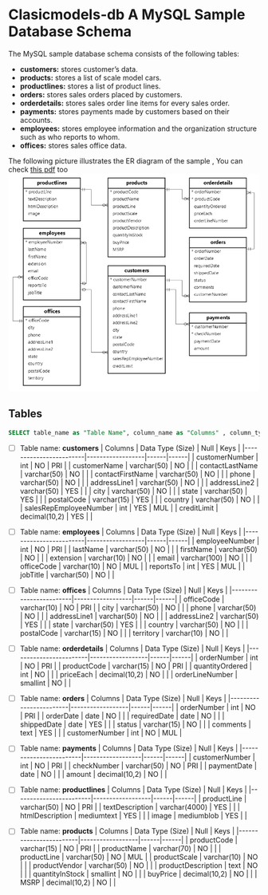 # Clasicmodels-db A MySQL Sample Database Schema
The MySQL sample database schema consists of the following tables:
- **customers:** stores customer’s data.
- **products:** stores a list of scale model cars.
- **productlines:** stores a list of product lines.
- **orders:** stores sales orders placed by customers.
- **orderdetails:** stores sales order line items for every sales order.
- **payments:** stores payments made by customers based on their accounts.
- **employees:** stores employee information and the organization structure such as who reports to whom.
- **offices:** stores sales office data.

The following picture illustrates the ER diagram of the sample , You can check [this pdf](https://www.mysqltutorial.org/wp-content/uploads/2018/04/MySQL-Sample-Database-Diagram-PDF-A4.pdf) too
![classicmodels-er-diagram](images/classicmodels-er-diagram.png)


 ## Tables

```sql
SELECT table_name as "Table Name", column_name as "Columns" , column_type as "Data Type (Size)",is_nullable as "Null", column_key as "Keys" FROM information_schema.columns WHERE table_schema="classicmodels" order by table_name , columns
```
 - [ ] Table name: **customers**
    | Columns                | Data Type (Size) | Null | Keys |
    |------------------------|------------------|------|------|
    | customerNumber         | int              | NO   | PRI  |
    | customerName           | varchar(50)      | NO   |      |
    | contactLastName        | varchar(50)      | NO   |      |
    | contactFirstName       | varchar(50)      | NO   |      |
    | phone                  | varchar(50)      | NO   |      |
    | addressLine1           | varchar(50)      | NO   |      |
    | addressLine2           | varchar(50)      | YES  |      |
    | city                   | varchar(50)      | NO   |      |
    | state                  | varchar(50)      | YES  |      |
    | postalCode             | varchar(15)      | YES  |      |
    | country                | varchar(50)      | NO   |      |
    | salesRepEmployeeNumber | int              | YES  | MUL  |
    | creditLimit            | decimal(10,2)    | YES  |      |
 - [ ] Table name: **employees**
    | Columns                | Data Type (Size) | Null | Keys |
    |------------------------|------------------|------|------|
    | employeeNumber         | int              | NO   | PRI  |
    | lastName               | varchar(50)      | NO   |      |
    | firstName              | varchar(50)      | NO   |      |
    | extension              | varchar(10)      | NO   |      |
    | email                  | varchar(100)     | NO   |      |
    | officeCode             | varchar(10)      | NO   | MUL  |
    | reportsTo              | int              | YES  | MUL  |
    | jobTitle               | varchar(50)      | NO   |      |
 - [ ] Table name: **offices**
    | Columns                | Data Type (Size) | Null | Keys |
    |------------------------|------------------|------|------|
    | officeCode             | varchar(10)      | NO   | PRI  |
    | city                   | varchar(50)      | NO   |      |
    | phone                  | varchar(50)      | NO   |      |
    | addressLine1           | varchar(50)      | NO   |      |
    | addressLine2           | varchar(50)      | YES  |      |
    | state                  | varchar(50)      | YES  |      |
    | country                | varchar(50)      | NO   |      |
    | postalCode             | varchar(15)      | NO   |      |
    | territory              | varchar(10)      | NO   |      |
 - [ ] Table name: **orderdetails**
    | Columns                | Data Type (Size) | Null | Keys |
    |------------------------|------------------|------|------|
    | orderNumber            | int              | NO   | PRI  |
    | productCode            | varchar(15)      | NO   | PRI  |
    | quantityOrdered        | int              | NO   |      |
    | priceEach              | decimal(10,2)    | NO   |      |
    | orderLineNumber        | smallint         | NO   |      |
 - [ ] Table name: **orders**
    | Columns                | Data Type (Size) | Null | Keys |
    |------------------------|------------------|------|------|
    | orderNumber            | int              | NO   | PRI  |
    | orderDate              | date             | NO   |      |
    | requiredDate           | date             | NO   |      |
    | shippedDate            | date             | YES  |      |
    | status                 | varchar(15)      | NO   |      |
    | comments               | text             | YES  |      |
    | customerNumber         | int              | NO   | MUL  |
 - [ ] Table name: **payments**
    | Columns                | Data Type (Size) | Null | Keys |
    |------------------------|------------------|------|------|
    | customerNumber         | int              | NO   | PRI  |
    | checkNumber            | varchar(50)      | NO   | PRI  |
    | paymentDate            | date             | NO   |      |
    | amount                 | decimal(10,2)    | NO   |      |
 - [ ] Table name: **productlines**
    | Columns                | Data Type (Size) | Null | Keys |
    |------------------------|------------------|------|------|
    | productLine            | varchar(50)      | NO   | PRI  |
    | textDescription        | varchar(4000)    | YES  |      |
    | htmlDescription        | mediumtext       | YES  |      |
    | image                  | mediumblob       | YES  |      |
 - [ ] Table name: **products**
    | Columns                | Data Type (Size) | Null | Keys |
    |------------------------|------------------|------|------|
    | productCode            | varchar(15)      | NO   | PRI  |
    | productName            | varchar(70)      | NO   |      |
    | productLine            | varchar(50)      | NO   | MUL  |
    | productScale           | varchar(10)      | NO   |      |
    | productVendor          | varchar(50)      | NO   |      |
    | productDescription     | text             | NO   |      |
    | quantityInStock        | smallint         | NO   |      |
    | buyPrice               | decimal(10,2)    | NO   |      |
    | MSRP                   | decimal(10,2)    | NO   |      |



